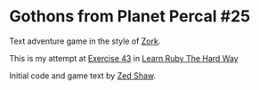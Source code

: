 # Gothons from Planet Percal #25

Text adventure game in the style of [Zork](https://en.wikipedia.org/wiki/Zork).

This is my attempt at [Exercise 43](http://learnrubythehardway.org/book/ex43.html) in [Learn Ruby The Hard Way](http://learnrubythehardway.org/book/index.html)

Initial code and game text by [Zed Shaw](https://zedshaw.com/).
